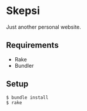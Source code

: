 # Skepsi

Just another personal website.

## Requirements
- Rake
- Bundler

## Setup

    $ bundle install
    $ rake
